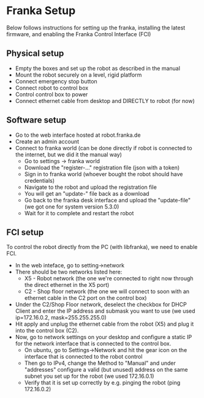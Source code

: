 # Franka Setup 

Below follows instructions for setting up the franka, installing the latest firmware, and enabling the Franka Control Interface (FCI)

## Physical setup

- Empty the boxes and set up the robot as described in the manual
- Mount the robot securely on a level, rigid platform
- Connect emergency stop button 
- Connect robot to control box 
- Control control box to power 
- Connect ethernet cable from desktop and DIRECTLY to robot (for now)

## Software setup 

- Go to the web interface hosted at robot.franka.de 
- Create an admin account 
- Connect to franka world (can be done directly if robot is connected to the internet, but we did it the manual way)
    - Go to settings -> franka world
    - Download the "register-..." registration file (json with a token) 
    - Sign in to franka world (whoever bought the robot should have credentials)
    - Navigate to the robot and upload the registration file 
    - You will get an "update-" file back as a download 
    - Go back to the franka desk interface and upload the "update-file" (we got one for system version 5.3.0)
    - Wait for it to complete and restart the robot 

## FCI setup 

To control the robot directly from the PC (with libfranka), we need 
to enable FCI. 

- In the web inteface, go to setting->network
- There should be two networks listed here:
    - X5 - Robot network (the one we're connected to right now through the direct ethernet in the X5 port)
    - C2 - Shop floor network (the one we will connect to soon with an ethernet cable in the C2 port on the control box)
- Under the C2/Shop Floor network, deselect the checkbox for DHCP Client and enter the IP address and submask you want to use (we used ip=172.16.0.2, mask=255.255.255.0)
- Hit apply and unplug the ethernet cable from the robot (X5) and plug it into the control box (C2).
- Now, go to network settings on your desktop and configure a static IP for the network interface that is connected to the control box. 
    - On ubuntu, go to Settings->Network and hit the gear icon on the interface that is connected to the robot control 
    - Then go to IPv4, change the Method to "Manual" and under "addresses" configure a valid (but unused) address on the same subnet you set up for the robot (we used 172.16.0.1)
    - Verify that it is set up correctly by e.g. pinging the robot (ping 172.16.0.2)